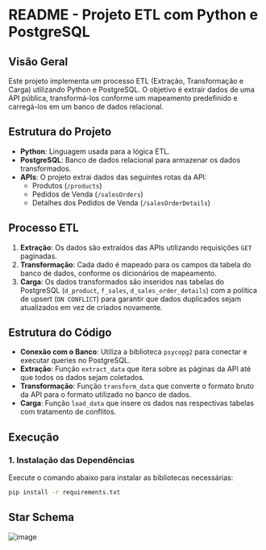 # README - Projeto ETL com Python e PostgreSQL

## Visão Geral

Este projeto implementa um processo ETL (Extração, Transformação e Carga) utilizando Python e PostgreSQL. O objetivo é extrair dados de uma API pública, transformá-los conforme um mapeamento predefinido e carregá-los em um banco de dados relacional.

## Estrutura do Projeto

- **Python**: Linguagem usada para a lógica ETL.
- **PostgreSQL**: Banco de dados relacional para armazenar os dados transformados.
- **APIs**: O projeto extrai dados das seguintes rotas da API: 
  - Produtos (`/products`)
  - Pedidos de Venda (`/salesOrders`)
  - Detalhes dos Pedidos de Venda (`/salesOrderDetails`)

## Processo ETL

1. **Extração**: Os dados são extraídos das APIs utilizando requisições `GET` paginadas.
2. **Transformação**: Cada dado é mapeado para os campos da tabela do banco de dados, conforme os dicionários de mapeamento.
3. **Carga**: Os dados transformados são inseridos nas tabelas do PostgreSQL (`d_product`, `f_sales`, `d_sales_order_details`) com a política de upsert (`ON CONFLICT`) para garantir que dados duplicados sejam atualizados em vez de criados novamente.

## Estrutura do Código

- **Conexão com o Banco**: Utiliza a biblioteca `psycopg2` para conectar e executar queries no PostgreSQL.
- **Extração**: Função `extract_data` que itera sobre as páginas da API até que todos os dados sejam coletados.
- **Transformação**: Função `transform_data` que converte o formato bruto da API para o formato utilizado no banco de dados.
- **Carga**: Função `load_data` que insere os dados nas respectivas tabelas com tratamento de conflitos.
  
## Execução

### 1. Instalação das Dependências
Execute o comando abaixo para instalar as bibliotecas necessárias:
```bash
pip install -r requirements.txt
```

## Star Schema
![image](https://github.com/user-attachments/assets/69f0f295-f4b0-4866-9b07-a6e44aabddff)

